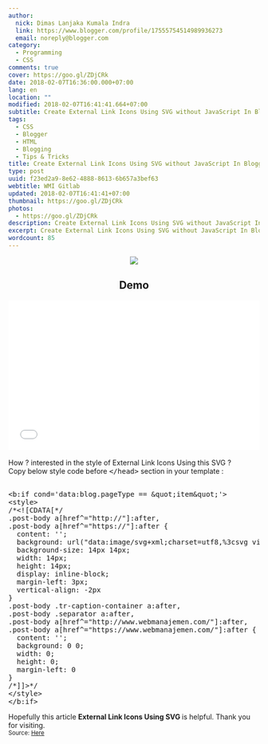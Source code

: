 ```yaml
---
author:
  nick: Dimas Lanjaka Kumala Indra
  link: https://www.blogger.com/profile/17555754514989936273
  email: noreply@blogger.com
category:
  - Programming
  - CSS
comments: true
cover: https://goo.gl/ZDjCRk
date: 2018-02-07T16:36:00.000+07:00
lang: en
location: ""
modified: 2018-02-07T16:41:41.664+07:00
subtitle: Create External Link Icons Using SVG without JavaScript In Blogger
tags:
  - CSS
  - Blogger
  - HTML
  - Blogging
  - Tips & Tricks
title: Create External Link Icons Using SVG without JavaScript In Blogger
type: post
uuid: f23ed2a9-8e62-4888-8613-6b657a3bef63
webtitle: WMI Gitlab
updated: 2018-02-07T16:41:41+07:00
thumbnail: https://goo.gl/ZDjCRk
photos:
  - https://goo.gl/ZDjCRk
description: Create External Link Icons Using SVG without JavaScript In Blogger
excerpt: Create External Link Icons Using SVG without JavaScript In Blogger
wordcount: 85
---
```


<center><img src="https://goo.gl/ZDjCRk"><h2>Demo</h2><div class="w3-container"><script async="" src="//jsfiddle.net/dimaslanjaka/1s0pa5zz/embed/html,css,result/dark/"></script><noscript><iframe width="100%" height="300" src="//jsfiddle.net/dimaslanjaka/1s0pa5zz/embedded/html,css,result/dark/" allowpaymentrequest="" allowfullscreen="allowfullscreen" frameborder="0"></iframe></noscript></div></center><br>How ? interested in the style of External Link Icons Using this SVG ? <br>Copy below style code before <kbd>&lt;/head&gt;</kbd> section in your template : <pre><br>&lt;b:if cond='data:blog.pageType == &amp;quot;item&amp;quot;'&gt;<br>&lt;style&gt;<br>/*&lt;![CDATA[*/<br>.post-body a[href^="http://"]:after,<br>.post-body a[href^="https://"]:after {<br>&nbsp; content: '';<br>&nbsp; background: url("data:image/svg+xml;charset=utf8,%3csvg viewBox='0 0 24 24' width='16' height='16' xmlns='http://www.w3.org/2000/svg' xmlns:xlink='http://www.w3.org/1999/xlink'%3e%3cg%3e%3cpath style='fill:%23e8554e' d='M14,3V5H17.59L7.76,14.83L9.17,16.24L19,6.41V10H21V3M19,19H5V5H12V3H5C3.89,3 3,3.9 3,5V19A2,2 0 0,0 5,21H19A2,2 0 0,0 21,19V12H19V19Z'%3e%3c/path%3e%3c/g%3e%3c/svg%3e") no-repeat;<br>&nbsp; background-size: 14px 14px;<br>&nbsp; width: 14px;<br>&nbsp; height: 14px;<br>&nbsp; display: inline-block;<br>&nbsp; margin-left: 3px;<br>&nbsp; vertical-align: -2px<br>}<br>.post-body .tr-caption-container a:after,<br>.post-body .separator a:after,<br>.post-body a[href^="http://www.webmanajemen.com/"]:after,<br>.post-body a[href^="https://www.webmanajemen.com/"]:after {<br>&nbsp; content: '';<br>&nbsp; background: 0 0;<br>&nbsp; width: 0;<br>&nbsp; height: 0;<br>&nbsp; margin-left: 0<br>}<br>/*]]&gt;*/<br>&lt;/style&gt;<br>&lt;/b:if&gt;<br></pre>Hopefully this article <b>External Link Icons Using SVG </b> is helpful. Thank you for visiting.<br><small>Source: <a href="//webmanajemen.com/page/safelink.html?url=aHR0cDovL2lkc2x5LmNvbS94SmR5dDlB" target="_blank" rel="nofollow noopener">Here</a></small>